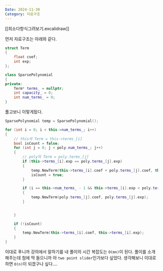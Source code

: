 ```yaml
---
Date: 2024-11-30
Category: 자료구조
---
```

[[희소다항식그려보기.excalidraw]]

먼저 자료구조는 아래와 같다.
```cpp
struct Term
{
	float coef;
	int exp;
};

class SparsePolynomial
{
private:
	Term* terms_ = nullptr;
	int capacity_ = 0;
	int num_terms_ = 0;
}
```

풀고보니 이렇게됬다.
```cpp
SparsePolynomial temp = SparsePolynomial();

for (int i = 0; i < this->num_terms_; i++)
{
	// this의 Term = this->terms_[i]
	bool isCount = false;
	for (int j = 0; j < poly.num_terms_; j++)
	{
		// poly의 Term = poly.terms_[j]
		if (this->terms_[i].exp == poly.terms_[j].exp)
		{
			temp.NewTerm(this->terms_[i].coef + poly.terms_[j].coef, this->terms_[i].exp);
			isCount = true;
		}

		if (i == this->num_terms_ - 1 && this->terms_[i].exp < poly.terms_[j].exp)
		{
			temp.NewTerm(poly.terms_[j].coef, poly.terms_[j].exp);
		}

		
	}

	if (!isCount)
	{
		temp.NewTerm(this->terms_[i].coef, this->terms_[i].exp);
	}
}
```

이대로 푸니까 강의에서 말하기를 내 풀이의 시간 복잡도는 `O(mn)`이 된다. 
풀이를 소개해주는데 첨에 딱 들으니까 아 `two point slider`인가보다 싶었다.
생각해보니 이대로 하면 `O(n)`이 되겠구나 싶다....
